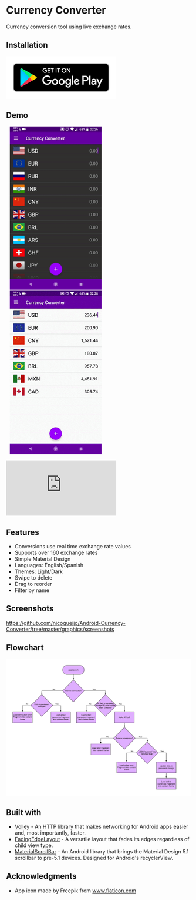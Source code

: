 # Currency Converter
Currency conversion tool using live exchange rates.

## Installation
<a href="https://play.google.com/store/apps/details?id=com.nicoqueijo.android.currencyconverter" target="_blank">
<img src="graphics/google_play_images/google_play.png" a_blank href="https://play.google.com/store/apps/details?id=com.nicoqueijo.cityskylinequiz">
</a>

## Demo
<p float="left">
  <img src="graphics/demos/demo_1.gif" hspace="10" width="250" />
  <img src="graphics/demos/demo_2.gif" hspace="10" width="250" /> 
</p>

![hustlin_erd](https://github.com/nicoqueijo/Android-Currency-Converter/blob/master/graphics/flowcharts/app_launch_flowchart.pdf)

## Features
* Conversions use real time exchange rate values
* Supports over 160 exchange rates
* Simple Material Design
* Languages: English/Spanish
* Themes: Light/Dark
* Swipe to delete
* Drag to reorder
* Filter by name

## Screenshots
https://github.com/nicoqueijo/Android-Currency-Converter/tree/master/graphics/screenshots

## Flowchart
<img src="graphics/flowcharts/app_launch_flowchart.png">

## Built with
* <a href="https://github.com/google/volley" target="_blank">Volley</a> - An HTTP library that makes networking for Android apps easier and, most importantly, faster.
* <a href="https://github.com/bosphere/Android-FadingEdgeLayout" target="_blank">FadingEdgeLayout</a> - A versatile layout that fades its edges regardless of child view type.
* <a href="https://github.com/turing-tech/MaterialScrollBar" target="_blank">MaterialScrollBar</a> - An Android library that brings the Material Design 5.1 scrollbar to pre-5.1 devices. Designed for Android's recyclerView.

## Acknowledgments
* App icon made by Freepik from www.flaticon.com
